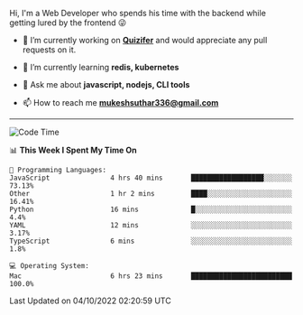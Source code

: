 Hi, I'm a Web Developer who spends his time with the backend while getting lured by the frontend 😜

- 🔭 I’m currently working on **[Quizifer](https://github.com/SutharMukesh/Quizifer/)** and would appreciate any pull requests on it.

- 🌱 I’m currently learning **redis, kubernetes**

- 💬 Ask me about **javascript, nodejs, CLI tools**

- 📫 How to reach me **mukeshsuthar336@gmail.com**

---
<!--START_SECTION:waka-->
![Code Time](http://img.shields.io/badge/Code%20Time-1%2C802%20hrs%2036%20mins-blue)

📊 **This Week I Spent My Time On** 

```text
💬 Programming Languages: 
JavaScript               4 hrs 40 mins       ██████████████████░░░░░░░   73.13% 
Other                    1 hr 2 mins         ████░░░░░░░░░░░░░░░░░░░░░   16.41% 
Python                   16 mins             █░░░░░░░░░░░░░░░░░░░░░░░░   4.4% 
YAML                     12 mins             ░░░░░░░░░░░░░░░░░░░░░░░░░   3.17% 
TypeScript               6 mins              ░░░░░░░░░░░░░░░░░░░░░░░░░   1.8%

💻 Operating System: 
Mac                      6 hrs 23 mins       █████████████████████████   100.0%

```


 Last Updated on 04/10/2022 02:20:59 UTC
<!--END_SECTION:waka-->
